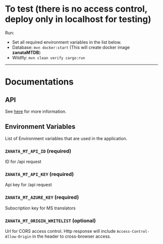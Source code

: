 # To test (there is no access control, deploy only in localhost for testing)

Run:
- Set all required environment variables in the list below.
- Database: `mvn docker:start` (This will create docker image **zanataMTDB**)
- Wildfly:  `mvn clean verify cargo:run`

----


# Documentations

## API

See [here](http://zanata.org/zanata-mt/apidocs) for more information.


## Environment Variables

List of Environment variables that are used in the application.

### `ZANATA_MT_API_ID` (required)
ID for /api request

### `ZANATA_MT_API_KEY` (required)
Api key for /api request

### `ZANATA_MT_AZURE_KEY` (required)
Subscription key for MS translators

### `ZANATA_MT_ORIGIN_WHITELIST` (optional)
Url for CORS access control. Http response will include `Access-Control-Allow-Origin` in the header to cross-browser access.
